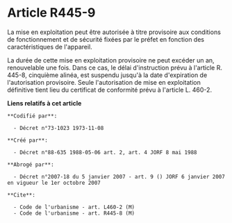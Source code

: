 # Article R445-9

La mise en exploitation peut être autorisée à titre provisoire aux conditions de fonctionnement et de sécurité fixées par le
préfet en fonction des caractéristiques de l'appareil.

La durée de cette mise en exploitation provisoire ne peut excéder un an, renouvelable une fois. Dans ce cas, le délai
d'instruction prévu à l'article R. 445-8, cinquième alinéa, est suspendu jusqu'à la date d'expiration de l'autorisation
provisoire. Seule l'autorisation de mise en exploitation définitive tient lieu du certificat de conformité prévu à l'article
L. 460-2.

**Liens relatifs à cet article**

	**Codifié par**:

	  - Décret n°73-1023 1973-11-08

	**Créé par**:

	  - Décret n°88-635 1988-05-06 art. 2, art. 4 JORF 8 mai 1988

	**Abrogé par**:

	  - Décret n°2007-18 du 5 janvier 2007 - art. 9 () JORF 6 janvier 2007 en vigueur le 1er octobre 2007

	**Cite**:

	  - Code de l'urbanisme - art. L460-2 (M)
	  - Code de l'urbanisme - art. R445-8 (M)

